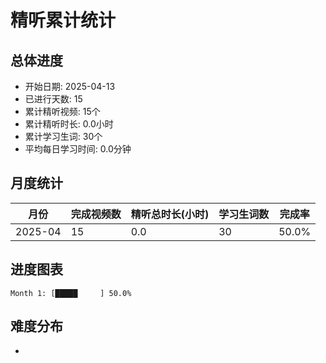 # 精听累计统计

## 总体进度

- 开始日期: 2025-04-13
- 已进行天数: 15
- 累计精听视频: 15个
- 累计精听时长: 0.0小时
- 累计学习生词: 30个
- 平均每日学习时间: 0.0分钟

## 月度统计

| 月份 | 完成视频数 | 精听总时长(小时) | 学习生词数 | 完成率 |
|-----|-----------|----------------|----------|-------|
| 2025-04 | 15 | 0.0 | 30 | 50.0% |

## 进度图表

```
Month 1: [█████     ] 50.0%
```

## 难度分布

- [简单/中等/困难]: 15 (100.0%)